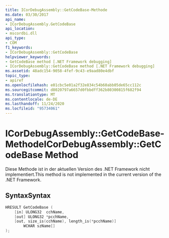 ```yaml
---
title: ICorDebugAssembly::GetCodeBase-Methode
ms.date: 03/30/2017
api_name:
- ICorDebugAssembly.GetCodeBase
api_location:
- mscordbi.dll
api_type:
- COM
f1_keywords:
- ICorDebugAssembly::GetCodeBase
helpviewer_keywords:
- GetCodeBase method [.NET Framework debugging]
- ICorDebugAssembly::GetCodeBase method [.NET Framework debugging]
ms.assetid: 48adc154-9058-4fef-9c43-e9aad80e4dbf
topic_type:
- apiref
ms.openlocfilehash: e01cbc5e01a2f32e834c54b60abb05de65cc112c
ms.sourcegitcommit: d8020797a6657d0fbbdff362b80300815f682f94
ms.translationtype: MT
ms.contentlocale: de-DE
ms.lasthandoff: 11/24/2020
ms.locfileid: "95734061"
---
```

# <a name="icordebugassemblygetcodebase-method"></a><span data-ttu-id="0c2d7-102">ICorDebugAssembly::GetCodeBase-Methode</span><span class="sxs-lookup"><span data-stu-id="0c2d7-102">ICorDebugAssembly::GetCodeBase Method</span></span>

<span data-ttu-id="0c2d7-103">Diese Methode ist in der aktuellen Version des .NET Framework nicht implementiert.</span><span class="sxs-lookup"><span data-stu-id="0c2d7-103">This method is not implemented in the current version of the .NET Framework.</span></span>  
  
## <a name="syntax"></a><span data-ttu-id="0c2d7-104">Syntax</span><span class="sxs-lookup"><span data-stu-id="0c2d7-104">Syntax</span></span>  
  
```cpp  
HRESULT GetCodeBase (  
    [in] ULONG32  cchName,  
    [out] ULONG32 *pcchName,  
    [out, size_is(cchName), length_is(*pcchName)]
        WCHAR szName[]  
);  
```
